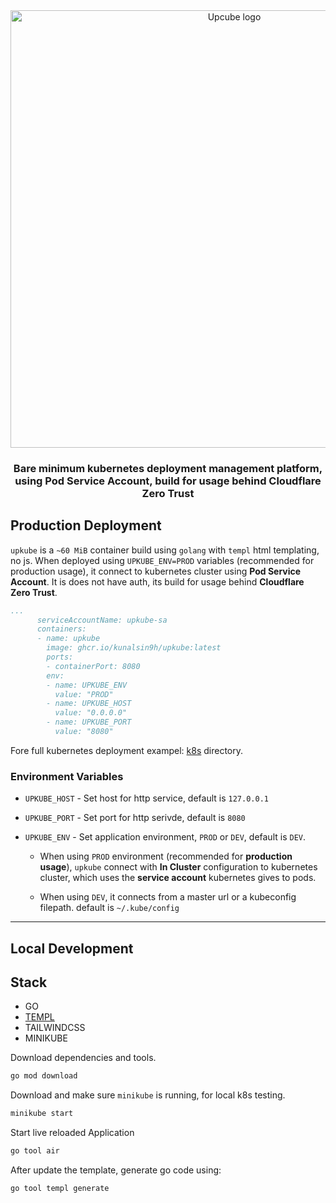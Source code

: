 <div align="center">
  <img src="https://github.com/user-attachments/assets/a07c897e-c66f-47de-ac04-1649e4a3ea48" alt="Upcube logo" width="700px" />  
  <h3>Bare minimum kubernetes deployment management platform, using Pod Service Account, build for usage behind Cloudflare Zero Trust</h3>
</div>

## Production Deployment

`upkube` is a `~60 MiB` container build using `golang` with `templ` html templating, no js. When deployed using `UPKUBE_ENV=PROD` variables (recommended for production usage), it connect to kubernetes cluster using **Pod Service Account**. It is does not have auth, its build for usage behind **Cloudflare Zero Trust**. 

```yaml
...
      serviceAccountName: upkube-sa
      containers:
      - name: upkube
        image: ghcr.io/kunalsin9h/upkube:latest
        ports:
        - containerPort: 8080
        env:
        - name: UPKUBE_ENV
          value: "PROD"
        - name: UPKUBE_HOST
          value: "0.0.0.0"
        - name: UPKUBE_PORT
          value: "8080"
```

Fore full kubernetes deployment exampel: [k8s](https://github.com/KunalSin9h/upkube/tree/master/k8s) directory. 

### Environment Variables

- `UPKUBE_HOST` - Set host for http service, default is `127.0.0.1`
- `UPKUBE_PORT` - Set port for http serivde, default is `8080`
- `UPKUBE_ENV` - Set application environment, `PROD` or `DEV`, default is `DEV`.

  - When using `PROD` environment (recommended for **production usage**), `upkube` connect with **In Cluster** configuration to kubernetes cluster, which uses the **service account** kubernetes gives to pods. 

  - When using `DEV`, it connects from a master url or a kubeconfig filepath. default is `~/.kube/config`

---

## Local Development

## Stack

- GO
- [TEMPL](https://templ.guide/)
- TAILWINDCSS
- MINIKUBE

Download dependencies and tools. 

```bash
go mod download
```

Download and make sure `minikube` is running, for local k8s testing. 

```bash
minikube start
```

Start live reloaded Application 

```bash
go tool air
```

After update the template, generate go code using: 

```bash
go tool templ generate
```
